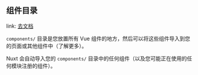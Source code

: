 ## 组件目录

link: [去文档](https://v3.nuxtjs.org/guide/directory-structure/components)

`components/` 目录是您放置所有 Vue 组件的地方，然后可以将这些组件导入到您的页面或其他组件中（了解更多）。

Nuxt 会自动导入您的 `components/` 目录中的任何组件（以及您可能正在使用的任何模块注册的组件）。
